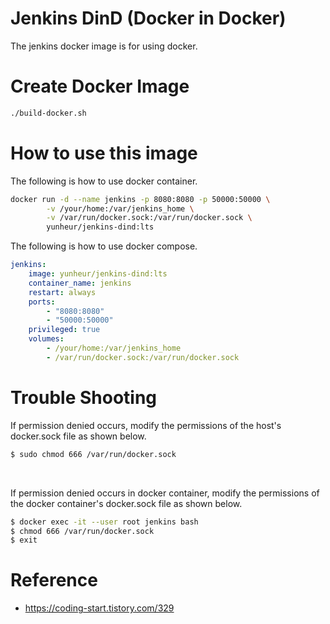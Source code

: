 # Jenkins DinD (Docker in Docker)

The jenkins docker image is for using docker.

# Create Docker Image

```bash
./build-docker.sh
```

# How to use this image

The following is how to use docker container.

```bash
docker run -d --name jenkins -p 8080:8080 -p 50000:50000 \
        -v /your/home:/var/jenkins_home \
        -v /var/run/docker.sock:/var/run/docker.sock \
        yunheur/jenkins-dind:lts
```

The following is how to use docker compose.
```yaml 
jenkins:
    image: yunheur/jenkins-dind:lts
    container_name: jenkins
    restart: always
    ports: 
        - "8080:8080"
        - "50000:50000"
    privileged: true
    volumes:
        - /your/home:/var/jenkins_home
        - /var/run/docker.sock:/var/run/docker.sock
```

# Trouble Shooting

If permission denied occurs, modify the permissions of the host's docker.sock file as shown below.
```bash
$ sudo chmod 666 /var/run/docker.sock
```

&nbsp;

If permission denied occurs in docker container, modify the permissions of the docker container's docker.sock file as shown below.
```bash
$ docker exec -it --user root jenkins bash
$ chmod 666 /var/run/docker.sock
$ exit
```



# Reference

- https://coding-start.tistory.com/329
